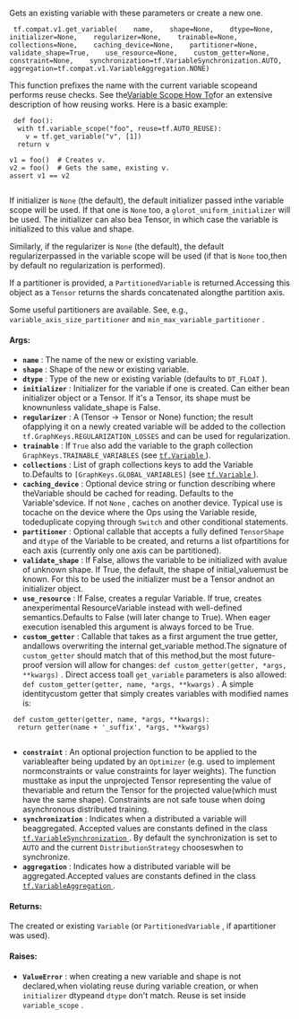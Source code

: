 Gets an existing variable with these parameters or create a new one.

```
 tf.compat.v1.get_variable(    name,    shape=None,    dtype=None,    initializer=None,    regularizer=None,    trainable=None,    collections=None,    caching_device=None,    partitioner=None,    validate_shape=True,    use_resource=None,    custom_getter=None,    constraint=None,    synchronization=tf.VariableSynchronization.AUTO,    aggregation=tf.compat.v1.VariableAggregation.NONE) 
```

This function prefixes the name with the current variable scopeand performs reuse checks. See the[Variable Scope How To](https://tensorflow.org/guide/variables)for an extensive description of how reusing works. Here is a basic example:

```
 def foo():
  with tf.variable_scope("foo", reuse=tf.AUTO_REUSE):
    v = tf.get_variable("v", [1])
  return v

v1 = foo()  # Creates v.
v2 = foo()  # Gets the same, existing v.
assert v1 == v2
 
```

If initializer is  `None`  (the default), the default initializer passed inthe variable scope will be used. If that one is  `None`  too, a `glorot_uniform_initializer`  will be used. The initializer can also bea Tensor, in which case the variable is initialized to this value and shape.

Similarly, if the regularizer is  `None`  (the default), the default regularizerpassed in the variable scope will be used (if that is  `None`  too,then by default no regularization is performed).

If a partitioner is provided, a  `PartitionedVariable`  is returned.Accessing this object as a  `Tensor`  returns the shards concatenated alongthe partition axis.

Some useful partitioners are available.  See, e.g., `variable_axis_size_partitioner`  and  `min_max_variable_partitioner` .

#### Args:
- **`name`** : The name of the new or existing variable.
- **`shape`** : Shape of the new or existing variable.
- **`dtype`** : Type of the new or existing variable (defaults to  `DT_FLOAT` ).
- **`initializer`** : Initializer for the variable if one is created. Can either bean initializer object or a Tensor. If it's a Tensor, its shape must be knownunless validate_shape is False.
- **`regularizer`** : A (Tensor -> Tensor or None) function; the result ofapplying it on a newly created variable will be added to the collection `tf.GraphKeys.REGULARIZATION_LOSSES`  and can be used for regularization.
- **`trainable`** : If  `True`  also add the variable to the graph collection `GraphKeys.TRAINABLE_VARIABLES`  (see [ `tf.Variable` ](https://tensorflow.google.cn/api_docs/python/tf/Variable)).
- **`collections`** : List of graph collections keys to add the Variable to.Defaults to  `[GraphKeys.GLOBAL_VARIABLES]`  (see [ `tf.Variable` ](https://tensorflow.google.cn/api_docs/python/tf/Variable)).
- **`caching_device`** : Optional device string or function describing where theVariable should be cached for reading.  Defaults to the Variable'sdevice.  If not  `None` , caches on another device.  Typical use is tocache on the device where the Ops using the Variable reside, todeduplicate copying through  `Switch`  and other conditional statements.
- **`partitioner`** : Optional callable that accepts a fully defined  `TensorShape` and  `dtype`  of the Variable to be created, and returns a list ofpartitions for each axis (currently only one axis can be partitioned).
- **`validate_shape`** : If False, allows the variable to be initialized with avalue of unknown shape. If True, the default, the shape of initial_valuemust be known. For this to be used the initializer must be a Tensor andnot an initializer object.
- **`use_resource`** : If False, creates a regular Variable. If true, creates anexperimental ResourceVariable instead with well-defined semantics.Defaults to False (will later change to True). When eager execution isenabled this argument is always forced to be True.
- **`custom_getter`** : Callable that takes as a first argument the true getter, andallows overwriting the internal get_variable method.The signature of  `custom_getter`  should match that of this method,but the most future-proof version will allow for changes: `def custom_getter(getter, *args, **kwargs)` .  Direct access toall  `get_variable`  parameters is also allowed: `def custom_getter(getter, name, *args, **kwargs)` .  A simple identitycustom getter that simply creates variables with modified names is:


```
 def custom_getter(getter, name, *args, **kwargs):
  return getter(name + '_suffix', *args, **kwargs)
 
```

- **`constraint`** : An optional projection function to be applied to the variableafter being updated by an  `Optimizer`  (e.g. used to implement normconstraints or value constraints for layer weights). The function musttake as input the unprojected Tensor representing the value of thevariable and return the Tensor for the projected value(which must have the same shape). Constraints are not safe touse when doing asynchronous distributed training.
- **`synchronization`** : Indicates when a distributed a variable will beaggregated. Accepted values are constants defined in the class[ `tf.VariableSynchronization` ](https://tensorflow.google.cn/api_docs/python/tf/VariableSynchronization). By default the synchronization is set to `AUTO`  and the current  `DistributionStrategy`  chooseswhen to synchronize.
- **`aggregation`** : Indicates how a distributed variable will be aggregated.Accepted values are constants defined in the class[ `tf.VariableAggregation` ](https://tensorflow.google.cn/api_docs/python/tf/VariableAggregation).


#### Returns:
The created or existing  `Variable`  (or  `PartitionedVariable` , if apartitioner was used).

#### Raises:
- **`ValueError`** : when creating a new variable and shape is not declared,when violating reuse during variable creation, or when  `initializer`  dtypeand  `dtype`  don't match. Reuse is set inside  `variable_scope` .
